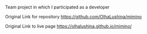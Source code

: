 Team project in which I participated as a developer

Original Link for repository <https://github.com/OlhaLushina/mimino>

Original Link to live page <https://olhalushina.github.io/mimino/>
